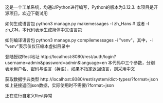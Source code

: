 这是一个工单系统，均通过Python进行编写，Python的版本为3.12.3.
本项目是开源项目，欢迎下载试用

如何生成语言包
python3 manage.py makemessages -l zh_Hans  # 或者 -l zh_CN，本代码表示生成简体中文语言包

如何编译语言包
python3 manage.py compilemessages  -i "venv"，其中，-i "venv"表示仅仅压缩本虚拟目录中

登陆授权Rest地址
http://localhost:8080/rest/auth/login?username=admin&password=admin&language=en
本代码中三个参数，分别表示用户名、密码与语言（英语），如果不指定返回语言，则采用中文

获取数据字典类型
http://localhost:8080/rest/system/dict-types/?format=json
如上链接返回json数据，实际使用时不需要/?format=json

正在进行自定义Rest异常